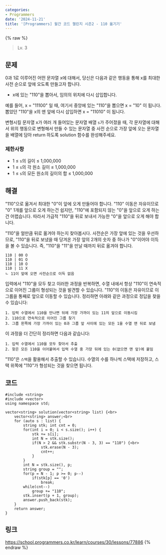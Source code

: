 ```yaml
---
categories:
- Programmers
date: '2024-11-21'
title: '[Programmers] 월간 코드 챌린지 시즌2 - 110 옮기기'
---
```


{% raw %}
> Lv. 3<br>

## 문제
0과 1로 이루어진 어떤 문자열 x에 대해서, 당신은 다음과 같은 행동을 통해 x를 최대한 사전 순으로 앞에 오도록 만들고자 합니다.

-   x에 있는 "110"을 뽑아서, 임의의 위치에 다시 삽입합니다.

예를 들어, x = "11100" 일 때, 여기서 중앙에 있는 "110"을 뽑으면 x = "10" 이 됩니다. 뽑았던 "110"을 x의 맨 앞에 다시 삽입하면 x = "11010" 이 됩니다.

변형시킬 문자열 x가 여러 개 들어있는 문자열 배열  `s`가 주어졌을 때, 각 문자열에 대해서 위의 행동으로 변형해서 만들 수 있는 문자열 중 사전 순으로 가장 앞에 오는 문자열을 배열에 담아 return 하도록 solution 함수를 완성해주세요.

### 제한사항
-   1 ≤  `s`의 길이 ≤ 1,000,000
-   1 ≤  `s`의 각 원소 길이 ≤ 1,000,000
-   1 ≤  `s`의 모든 원소의 길이의 합 ≤ 1,000,000

## 해결
"110"으로 옮겨서 최대한 "0"이 앞에 오게 만들어야 합니다. "110" 이동은 자유이므로 "0" 1개를 앞으로 오게 하는건 쉽지만, "110"에 포함되지 않는 "0"을 앞으로 오게 하는건 어렵습니다. 따라서 가급적 "110"을 뒤로 보내서 가능한 "0"을 앞으로 오게 해야 합니다.

"110"을 얼만큼 뒤로 옮겨야 하는지 찾아봅시다. 사전순은 가장 앞에 있는 것을 우선하므로, "110"을 뒤로 보냈을 때 당겨온 가장 앞의 2개의 숫자 중 하나가 "0"이어야 이득을 볼 수 있습니다. 즉, "110"을 "11"을 만날 때까지 뒤로 옮겨야 합니다.
```
110 | 00 O
110 | 01 O
110 | 10 O
110 | 11 X
ㄴ 11이 앞에 오면 사전순으로 이득 없음
```

입력에서 "110"을 모두 찾고 이러한 과정을 반복하면, 수열 내에서 항상 "110"이 연속적으로 이어진 그룹이 형성되는 것을 발견할 수 있습니다. "110"의 이동은 자유이므로 이 그룹을 통째로 앞으로 이동할 수 있습니다. 정리하면 아래와 같은 과정으로 정답을 찾을 수 있습니다:
```
1. 입력 수열에서 110을 만나면 뒤에 가장 가까이 있는 11의 앞으로 이동시킴
2. 110으로 연속적으로 이어진 그룹 찾기
3. 그룹 왼쪽에 가장 가까이 있는 0과 그룹 앞 사이에 있는 모든 1을 수열 맨 뒤로 보냄
```

이 과정을 더 간단히 정리하면 다음과 같습니다:
```
1. 입력 수열에서 110을 모두 찾아서 추출
2. 찾은 모든 110을 이어붙여서 입력 수열 중 가장 뒤에 있는 0(없으면 맨 앞)에 붙임
```

"110"은 `스택`을 활용해서 추출할 수 있습니다. 수열의 수를 하나씩 스택에 저장하고, 스택 위쪽에 "110"가 형성되는 것을 찾으면 됩니다.

## 코드
```
#include <string>
#include <vector>
using namespace std;

vector<string> solution(vector<string> list) {<br>
    vector<string> answer;<br>
    for (auto s : list) {
        string stk; int cnt = 0;
        for(int i = 0; i < s.size(); i++) {
            stk += s[i];
            int N = stk.size();
            if(N > 2 && stk.substr(N - 3, 3) == "110") {<br>
                stk.erase(N - 3);
                cnt++;
            }
        }
        int N = stk.size(), p;
        string group = "";
        for(p = N - 1; p >= 0; p--)
            if(stk[p] == '0')
                break;
        while(cnt--)
            group += "110";
        stk.insert(p + 1, group);
        answer.push_back(stk);
    }
    return answer;
}
```

## 링크
https://school.programmers.co.kr/learn/courses/30/lessons/77886
{% endraw %}